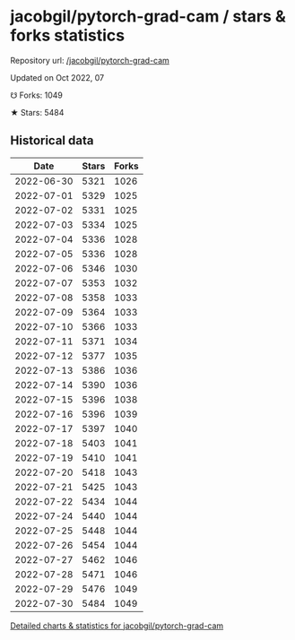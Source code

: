 # jacobgil/pytorch-grad-cam / stars & forks statistics

Repository url: [/jacobgil/pytorch-grad-cam](https://github.com/jacobgil/pytorch-grad-cam)

Updated on Oct 2022, 07

☋ Forks: 1049

★ Stars: 5484

## Historical data
| Date | Stars | Forks |
|------|-------|-------|
| 2022-06-30 | 5321 | 1026 | 
| 2022-07-01 | 5329 | 1025 | 
| 2022-07-02 | 5331 | 1025 | 
| 2022-07-03 | 5334 | 1025 | 
| 2022-07-04 | 5336 | 1028 | 
| 2022-07-05 | 5336 | 1028 | 
| 2022-07-06 | 5346 | 1030 | 
| 2022-07-07 | 5353 | 1032 | 
| 2022-07-08 | 5358 | 1033 | 
| 2022-07-09 | 5364 | 1033 | 
| 2022-07-10 | 5366 | 1033 | 
| 2022-07-11 | 5371 | 1034 | 
| 2022-07-12 | 5377 | 1035 | 
| 2022-07-13 | 5386 | 1036 | 
| 2022-07-14 | 5390 | 1036 | 
| 2022-07-15 | 5396 | 1038 | 
| 2022-07-16 | 5396 | 1039 | 
| 2022-07-17 | 5397 | 1040 | 
| 2022-07-18 | 5403 | 1041 | 
| 2022-07-19 | 5410 | 1041 | 
| 2022-07-20 | 5418 | 1043 | 
| 2022-07-21 | 5425 | 1043 | 
| 2022-07-22 | 5434 | 1044 | 
| 2022-07-24 | 5440 | 1044 | 
| 2022-07-25 | 5448 | 1044 | 
| 2022-07-26 | 5454 | 1044 | 
| 2022-07-27 | 5462 | 1046 | 
| 2022-07-28 | 5471 | 1046 | 
| 2022-07-29 | 5476 | 1049 | 
| 2022-07-30 | 5484 | 1049 | 


[Detailed charts & statistics for jacobgil/pytorch-grad-cam](https://reviewgithub.com/rep/jacobgil/pytorch-grad-cam)
